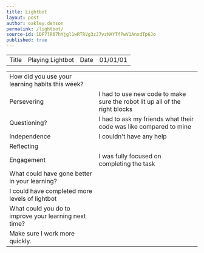 ```yaml
---
title: Lightbot
layout: post
author: oakley.denson
permalink: /lightbot/
source-id: 1DF7lR67hYjgl1wRTRVg3zJ7vzMAYTfPwV1AnxdTp6Jo
published: true
---
```

<table>
  <tr>
    <td>Title</td>
    <td>Playing Lightbot</td>
    <td>Date</td>
    <td>01/01/01</td>
  </tr>
</table>


<table>
  <tr>
    <td>How did you use your learning habits this week?</td>
    <td></td>
  </tr>
  <tr>
    <td>Persevering</td>
    <td>I had to use new code to make sure the robot lit up all of the right blocks</td>
  </tr>
  <tr>
    <td>Questioning?</td>
    <td>I had to ask my friends what their code was like compared to mine</td>
  </tr>
  <tr>
    <td>Independence</td>
    <td>I couldn't have any help</td>
  </tr>
  <tr>
    <td>Reflecting</td>
    <td></td>
  </tr>
  <tr>
    <td>Engagement</td>
    <td>I was fully focused on completing the task</td>
  </tr>
  <tr>
    <td>What could have gone better in your learning?</td>
    <td></td>
  </tr>
  <tr>
    <td>I could have completed more levels of lightbot</td>
    <td></td>
  </tr>
  <tr>
    <td>What could you do to improve your learning next time?</td>
    <td></td>
  </tr>
  <tr>
    <td>Make sure I work more quickly.</td>
    <td></td>
  </tr>
</table>


